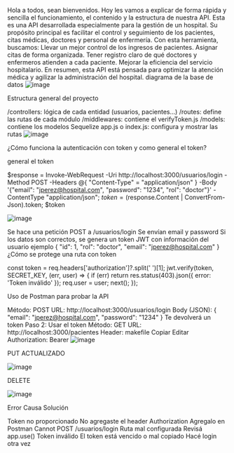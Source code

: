 Hola a todos, sean bienvenidos.
Hoy les vamos a explicar de forma rápida y sencilla el funcionamiento, el contenido y la estructura de nuestra API.
Esta es una API desarrollada especialmente para la gestión de un hospital. Su propósito principal es facilitar el control y seguimiento de los pacientes, citas médicas, doctores y personal de enfermería.
Con esta herramienta, buscamos:
Llevar un mejor control de los ingresos de pacientes.
Asignar citas de forma organizada.
Tener registro claro de qué doctores y enfermeros atienden a cada paciente.
Mejorar la eficiencia del servicio hospitalario.
En resumen, esta API está pensada para optimizar la atención médica y agilizar la administración del hospital.
diagrama de la base de datos
![image](https://github.com/user-attachments/assets/c5428bc9-153a-4d9b-ab91-ae655555a969)

Estructura general del proyecto

/controllers: lógica de cada entidad (usuarios, pacientes…)
/routes: define las rutas de cada módulo
/middlewares: contiene el verifyToken.js
/models: contiene los modelos Sequelize
app.js o index.js: configura y mostrar las rutas
![image](https://github.com/user-attachments/assets/9ce3cdd9-ab2f-4330-b1c7-43cf26854037)

¿Cómo funciona la autenticación con token y como general el token?

 general el token
 
$response = Invoke-WebRequest -Uri http://localhost:3000/usuarios/login -Method POST -Headers @{ "Content-Type" = "application/json" } -Body '{"email": "jperez@hospital.com", "password": "1234", "rol": "doctor"}' -ContentType "application/json"; $token = ($response.Content | ConvertFrom-Json).token; $token

![image](https://github.com/user-attachments/assets/c2303937-a21f-40ba-8faa-f0562663f0a4)

Se hace una petición POST a /usuarios/login
Se envían email y password
Si los datos son correctos, se genera un token JWT con información del usuario
ejemplo {
  "id": 1,
  "rol": "doctor",
  "email": "jperez@hospital.com"
}
 ¿Cómo se protege una ruta con token
 
 const token = req.headers['authorization']?.split(' ')[1];
jwt.verify(token, SECRET_KEY, (err, user) => {
  if (err) return res.status(403).json({ error: 'Token inválido' });
  req.user = user;
  next();
});

Uso de Postman para probar la API

Método: POST
URL: http://localhost:3000/usuarios/login
Body (JSON):
{
  "email": "jperez@hospital.com",
  "password": "1234"
}
Te devolverá un token
Paso 2: Usar el token
Método: GET
URL: http://localhost:3000/pacientes
Header:
makefile
Copiar
Editar
Authorization: Bearer <token>
![image](https://github.com/user-attachments/assets/cf7a9434-ebe6-42b4-883a-cbbcad8df822)

PUT ACTUALIZADO 

![image](https://github.com/user-attachments/assets/75d19860-f8c2-4c0c-a46e-741602e4cd6b)

DELETE

![image](https://github.com/user-attachments/assets/6cac5360-7b80-4225-9b43-968451b4131a)


Error	Causa	Solución

Token no proporcionado	No agregaste el header Authorization	Agregalo en Postman
Cannot POST /usuarios/login	Ruta mal configurada	Revisá app.use()
Token inválido	El token está vencido o mal copiado	Hacé login otra vez


